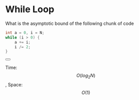 # While Loop

What is the asymptotic bound of the following chunk of code

```C++
int a = 0, i = N;
while (i > 0) {
    a += i;
    i /= 2;
}
```

<button class="section" target="solution" show="Show solution" hide="Hide solution"></button>

<!--sec data-title="Solution" data-id="solution" data-show=false ces-->
 Time: $$O(log_2N)$$, Space: $$O(1)$$
<!--endsec-->